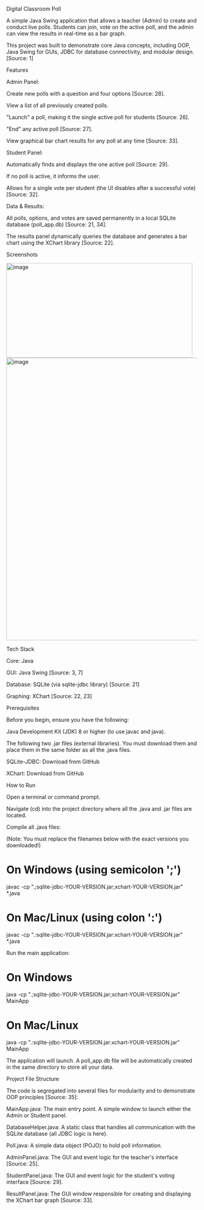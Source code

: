 Digital Classroom Poll

A simple Java Swing application that allows a teacher (Admin) to create and conduct live polls. Students can join, vote on the active poll, and the admin can view the results in real-time as a bar graph.

This project was built to demonstrate core Java concepts, including OOP, Java Swing for GUIs, JDBC for database connectivity, and modular design. [Source: 1]

Features

Admin Panel:

Create new polls with a question and four options [Source: 28].

View a list of all previously created polls.

"Launch" a poll, making it the single active poll for students [Source: 26].

"End" any active poll [Source: 27].

View graphical bar chart results for any poll at any time [Source: 33].

Student Panel:

Automatically finds and displays the one active poll [Source: 29].

If no poll is active, it informs the user.

Allows for a single vote per student (the UI disables after a successful vote) [Source: 32].

Data & Results:

All polls, options, and votes are saved permanently in a local SQLite database (poll_app.db) [Source: 21, 34].

The results panel dynamically queries the database and generates a bar chart using the XChart library [Source: 22].

Screenshots

<img width="490" height="249" alt="image" src="https://github.com/user-attachments/assets/8926bcf8-da2c-4208-a227-c8c5b7f9c03a" />
<img width="979" height="743" alt="image" src="https://github.com/user-attachments/assets/f3244848-5773-4f40-9718-65b74928abfd" />



Tech Stack

Core: Java

GUI: Java Swing [Source: 3, 7]

Database: SQLite (via sqlite-jdbc library) [Source: 21]

Graphing: XChart [Source: 22, 23]

Prerequisites

Before you begin, ensure you have the following:

Java Development Kit (JDK) 8 or higher (to use javac and java).

The following two .jar files (external libraries). You must download them and place them in the same folder as all the .java files.

SQLite-JDBC: Download from GitHub

XChart: Download from GitHub

How to Run

Open a terminal or command prompt.

Navigate (cd) into the project directory where all the .java and .jar files are located.

Compile all .java files:

(Note: You must replace the filenames below with the exact versions you downloaded!)

# On Windows (using semicolon ';')
javac -cp ".;sqlite-jdbc-YOUR-VERSION.jar;xchart-YOUR-VERSION.jar" *.java


# On Mac/Linux (using colon ':')
javac -cp ".:sqlite-jdbc-YOUR-VERSION.jar:xchart-YOUR-VERSION.jar" *.java


Run the main application:

# On Windows
java -cp ".;sqlite-jdbc-YOUR-VERSION.jar;xchart-YOUR-VERSION.jar" MainApp


# On Mac/Linux
java -cp ".:sqlite-jdbc-YOUR-VERSION.jar:xchart-YOUR-VERSION.jar" MainApp


The application will launch. A poll_app.db file will be automatically created in the same directory to store all your data.

Project File Structure

The code is segregated into several files for modularity and to demonstrate OOP principles [Source: 35]:

MainApp.java: The main entry point. A simple window to launch either the Admin or Student panel.

DatabaseHelper.java: A static class that handles all communication with the SQLite database (all JDBC logic is here).

Poll.java: A simple data object (POJO) to hold poll information.

AdminPanel.java: The GUI and event logic for the teacher's interface [Source: 25].

StudentPanel.java: The GUI and event logic for the student's voting interface [Source: 29].

ResultPanel.java: The GUI window responsible for creating and displaying the XChart bar graph [Source: 33].
